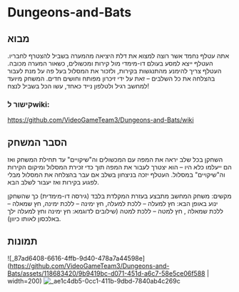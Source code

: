 # Dungeons-and-Bats

## מבוא

אתה עטלף נחמד אשר רוצה למצוא את דלת היציאה מהמערה בשביל להצטרף לחבריו.
העטלף ייצא למסע בעולם דו-מימדי מול קירות ומכשולים, כשאור המערה מכובה. העטלף צריך להימנע מהתנגשות בקירות, ולזכור את המסלול בעל פה על מנת לעבור בהצלחה את כל השלבים – זאת על ידי זיכרון מפותח וחושים חדים.
המשחק מיועד למחשב רגיל ולטלפון נייד כאחד, עשו הכל בשביל לנצח!


### קישור לwiki: 
https://github.com/VideoGameTeam3/Dungeons-and-Bats/wiki

## הסבר המשחק

השחקן בכל שלב יראה את המפה עם המכשולים וה"שיקויים" עד תחילת המשחק ואז הם ייעלמו כלא היו – הוא יצטרך לעבור את המפה תוך כדי זכירת המסלול ומיקום הקירות וה"שיקויים" במסלול. 
העטלף יזכה בניצחון בשלב אם עבר בהצלחה את המסלול מבלי לפגוע בקירות ואז יעבור לשלב הבא.

מקשים:
משחק המחשב מתבצע בעזרת המקלדת בלבד (גירסה דו-מימדית) כך שהשחקן ינוע באופן הבא: חץ למעלה – ללכת למעלה, חץ ימינה – ללכת ימינה, חץ שמאלה – ללכת שמאלה , חץ למטה – ללכת למטה (שילובים לדוגמא: חץ ימינה וחץ למעלה ילך באלכסון לאותו כיוון). 

## תמונות


![_87ad6408-6616-4ffb-9d40-478a7a44598e](https://github.com/VideoGameTeam3/Dungeons-and-Bats/assets/118683420/9b9419bc-d071-451d-a6c7-58e5ce06f588 | width=200)
![_ae1c4db5-0cc1-411b-9dbd-7840ab4c269c](https://github.com/VideoGameTeam3/Dungeons-and-Bats/assets/118683420/d17be9d6-c178-4df8-9fd8-05fcf59c9028)







